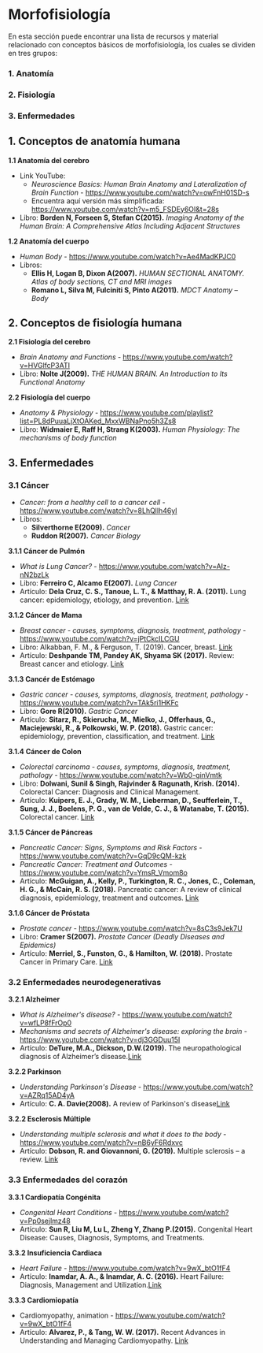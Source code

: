 # Morfofisiología 

En esta sección puede encontrar una lista de recursos y material relacionado con conceptos básicos de morfofisiología, los cuales se dividen en tres grupos:

### **1. Anatomía**

### **2. Fisiología**

### **3. Enfermedades**

## 1. Conceptos de anatomía humana

**1.1 Anatomía del cerebro**
* Link YouTube: 
  * *Neuroscience Basics: Human Brain Anatomy and Lateralization of Brain Function* - https://www.youtube.com/watch?v=owFnH01SD-s
  * Encuentra aquí versión más simplificada: https://www.youtube.com/watch?v=m5_FSDEy6OI&t=28s
* Libro: **Borden N, Forseen S, Stefan C(2015).** *Imaging Anatomy of the Human Brain: A Comprehensive Atlas Including Adjacent Structures*

**1.2 Anatomía del cuerpo**
* *Human Body* - https://www.youtube.com/watch?v=Ae4MadKPJC0
* Libros: 
  * **Ellis H, Logan B, Dixon A(2007).** *HUMAN SECTIONAL ANATOMY. Atlas of body sections, CT and MRI images*
  * **Romano L, Silva M, Fulciniti S, Pinto A(2011).** *MDCT Anatomy – Body*

## 2. Conceptos de fisiología humana

**2.1 Fisiología del cerebro**
* *Brain Anatomy and Functions* - https://www.youtube.com/watch?v=HVGlfcP3ATI
* Libro: **Nolte J(2009).** *THE HUMAN BRAIN. An Introduction to Its Functional Anatomy*

**2.2 Fisiología del cuerpo**
* *Anatomy & Physiology* - https://www.youtube.com/playlist?list=PL8dPuuaLjXtOAKed_MxxWBNaPno5h3Zs8
* Libro: **Widmaier E, Raff H, Strang K(2003).** *Human Physiology: The mechanisms of body function*

## 3. Enfermedades

### **3.1 Cáncer**
* *Cancer: from a healthy cell to a cancer cell* - https://www.youtube.com/watch?v=8LhQllh46yI
* Libros:
  * **Silverthorne E(2009).** *Cancer*
  * **Ruddon R(2007).** *Cancer Biology*

**3.1.1 Cáncer de Pulmón**
* *What is Lung Cancer?* - https://www.youtube.com/watch?v=AIz-nN2bzLk
* Libro: **Ferreiro C, Alcamo E(2007).** *Lung Cancer*
* Artículo: **Dela Cruz, C. S., Tanoue, L. T., & Matthay, R. A. (2011).** Lung cancer: epidemiology, etiology, and prevention. <a href="https://doi.org/10.1016/j.ccm.2011.09.001">Link</a>

**3.1.2 Cáncer de Mama**
* *Breast cancer - causes, symptoms, diagnosis, treatment, pathology* - https://www.youtube.com/watch?v=jPtCkcILCGU
* Libro: Alkabban, F. M., & Ferguson, T. (2019). Cancer, breast. <a href="https://www.ncbi.nlm.nih.gov/books/NBK482286/">Link</a> 
* Artículo: **Deshpande TM, Pandey AK, Shyama SK (2017).** Review: Breast cancer and etiology. <a href="https://www.oatext.com/pdf/TiM-17-110.pdf">Link</a>

**3.1.3 Cancér de Estómago**
* *Gastric cancer - causes, symptoms, diagnosis, treatment, pathology* - https://www.youtube.com/watch?v=TAk5ri1HKFc
* Libro: **Gore R(2010).** *Gastric Cancer*
* Artículo: **Sitarz, R., Skierucha, M., Mielko, J., Offerhaus, G., Maciejewski, R., & Polkowski, W. P. (2018).** Gastric cancer: epidemiology, prevention, classification, and treatment. <a href="https://doi.org/10.2147/CMAR.S149619">Link</a> 

**3.1.4 Cáncer de Colon**
* *Colorectal carcinoma - causes, symptoms, diagnosis, treatment, pathology* - https://www.youtube.com/watch?v=Wb0-ginVmtk
* Libro: **Dolwani, Sunil & Singh, Rajvinder & Ragunath, Krish. (2014).** Colorectal Cancer: Diagnosis and Clinical Management.
* Artículo: **Kuipers, E. J., Grady, W. M., Lieberman, D., Seufferlein, T., Sung, J. J., Boelens, P. G., van de Velde, C. J., & Watanabe, T. (2015).** Colorectal cancer. <a href="https://doi.org/10.1038/nrdp.2015.65">Link</a> 

**3.1.5 Cáncer de Páncreas**
* *Pancreatic Cancer: Signs, Symptoms and Risk Factors* - https://www.youtube.com/watch?v=GqD9cQM-kzk
* *Pancreatic Cancer: Treatment and Outcomes* - https://www.youtube.com/watch?v=YmsR_Vmom8o
* Artículo: **McGuigan, A., Kelly, P., Turkington, R. C., Jones, C., Coleman, H. G., & McCain, R. S. (2018).** Pancreatic cancer: A review of clinical diagnosis, epidemiology, treatment and outcomes. <a href="https://doi.org/10.3748/wjg.v24.i43.4846">Link</a>

**3.1.6 Cáncer de Próstata**
* *Prostate cancer* - https://www.youtube.com/watch?v=8sC3s9Jek7U
* Libro: **Cramer S(2007).** *Prostate Cancer (Deadly Diseases and Epidemics)*
* Artículo: **Merriel, S., Funston, G., & Hamilton, W. (2018).** Prostate Cancer in Primary Care. <a href="https://doi.org/10.1007/s12325-018-0766-1">Link</a>

### **3.2 Enfermedades neurodegenerativas**

**3.2.1 Alzheimer**
* *What is Alzheimer's disease?* - https://www.youtube.com/watch?v=wfLP8fFrOp0
* *Mechanisms and secrets of Alzheimer's disease: exploring the brain* - https://www.youtube.com/watch?v=dj3GGDuu15I
* Artículo: **DeTure, M.A., Dickson, D.W.(2019).** The neuropathological diagnosis of Alzheimer’s disease.<a href="https://doi.org/10.1186/s13024-019-0333-5">Link</a>

**3.2.2 Parkinson**
* *Understanding Parkinson's Disease* - https://www.youtube.com/watch?v=AZRq15AD4yA
* Artículo: **C. A. Davie(2008).** A review of Parkinson's disease<a href="https://doi.org/10.1093/bmb/ldn013">Link</a>

**3.2.2 Esclerosis Múltiple**
* *Understanding multiple sclerosis and what it does to the body* - https://www.youtube.com/watch?v=nB6yF6Rdxvc
* Artículo: **Dobson, R. and Giovannoni, G. (2019).** Multiple sclerosis – a review. <a href="https://doi.org/10.1111/ene.13819">Link</a>

### **3.3 Enfermedades del corazón**

**3.3.1 Cardiopatía Congénita**
* *Congenital Heart Conditions* - https://www.youtube.com/watch?v=Pp0sejlmz48 
* Artículo: **Sun R, Liu M, Lu L, Zheng Y, Zhang P.(2015).** Congenital Heart Disease: Causes, Diagnosis, Symptoms, and Treatments.

**3.3.2 Insuficiencia Cardiaca**
* *Heart Failure* - https://www.youtube.com/watch?v=9wX_btO1fF4
* Artículo: **Inamdar, A. A., & Inamdar, A. C. (2016).** Heart Failure: Diagnosis, Management and Utilization.<a href="https://doi.org/10.3390/jcm5070062">Link</a>

**3.3.3 Cardiomiopatía**
* Cardiomyopathy, animation - https://www.youtube.com/watch?v=9wX_btO1fF4
* Artículo: **Alvarez, P., & Tang, W. W. (2017).** Recent Advances in Understanding and Managing Cardiomyopathy. <a href="https://doi.org/10.12688/f1000research.11669.1">Link</a>



